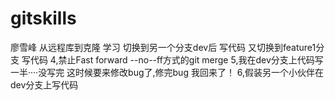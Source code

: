 ﻿# gitskills
廖雪峰 从远程库到克隆 学习
切换到另一个分支dev后 写代码
又切换到feature1分支 写代码
4,禁止Fast forward --no--ff方式的git merge
5,我在dev分支上代码写一半····没写完 这时候要来修改bug了,修完bug 我回来了！
6,假装另一个小伙伴在dev分支上写代码